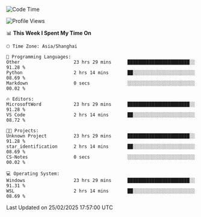 <!--START_SECTION:waka-->
![Code Time](http://img.shields.io/badge/Code%20Time-2%2C331%20hrs%2015%20mins-blue)

![Profile Views](http://img.shields.io/badge/Profile%20Views-3-blue)

📊 **This Week I Spent My Time On** 

```text
🕑︎ Time Zone: Asia/Shanghai

💬 Programming Languages: 
Other                    23 hrs 29 mins      ███████████████████████░░   91.28 % 
Python                   2 hrs 14 mins       ██░░░░░░░░░░░░░░░░░░░░░░░   08.69 % 
Markdown                 0 secs              ░░░░░░░░░░░░░░░░░░░░░░░░░   00.02 % 

🔥 Editors: 
MicrosoftWord            23 hrs 29 mins      ███████████████████████░░   91.28 % 
VS Code                  2 hrs 14 mins       ██░░░░░░░░░░░░░░░░░░░░░░░   08.72 % 

🐱‍💻 Projects: 
Unknown Project          23 hrs 29 mins      ███████████████████████░░   91.28 % 
star_identification      2 hrs 14 mins       ██░░░░░░░░░░░░░░░░░░░░░░░   08.69 % 
CS-Notes                 0 secs              ░░░░░░░░░░░░░░░░░░░░░░░░░   00.02 % 

💻 Operating System: 
Windows                  23 hrs 29 mins      ███████████████████████░░   91.31 % 
WSL                      2 hrs 14 mins       ██░░░░░░░░░░░░░░░░░░░░░░░   08.69 % 
```


 Last Updated on 25/02/2025 17:57:00 UTC
<!--END_SECTION:waka-->